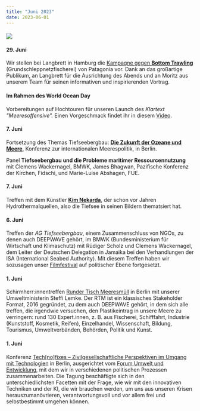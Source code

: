 ```yaml
---
title: "Juni 2023"
date: 2023-06-01
---
```


#### **[![](http://res.cloudinary.com/deepwave-org/image/upload/v1747245686/deepwave.org/Langbrett_bearb.jpg)](http://res.cloudinary.com/deepwave-org/image/upload/v1747245686/deepwave.org/Langbrett_bearb.jpg)**

#### **29\. Juni**

Wir stellen bei Langbrett in Hamburg die [Kampagne gegen **Bottom Trawling**](https://eu.patagonia.com/nl/en/eu-marine-protected-areas.html) (Grundschleppnetzfischerei) von Patagonia vor. Dank an das großartige Publikum, an Langbrett für die Ausrichtung des Abends und an Moritz aus unserem Team für seinen informativen und inspirierenden Vortrag.

#### **Im Rahmen des World Ocean Day**

Vorbereitungen auf Hochtouren für unseren Launch des _Klartext "Meeresoffensive"._ Einen Vorgeschmack findet ihr in diesem [Video](https://youtu.be/YsuarVpJsZE).

#### **7\. Juni**

Fortsetzung des Themas Tiefseebergbau: [**Die Zukunft der Ozeane und Meere**](https://fair-oceans.info/world-oceans-day-2023-fair-oceans-konferenz-berlin/), Konferenz zur internationalen Meerespolitik, in Berlin.

Panel **Tiefseebergbau und die Probleme maritimer Ressourcennutzung** mit Clemens Wackernagel, BMWK, James Bhagwan, Pazifische Konferenz der Kirchen, Fidschi, und Marie-Luise Abshagen, FUE.

#### **7\. Juni**

Treffen mit dem Künstler [**Kim Nekarda**](http://kimnekarda.de/net-entanglement-a-conversation-between-bernd-reiss-kim-nekarda/), der schon vor Jahren Hydrothermalquellen, also die Tiefsee in seinen Bildern thematsiert hat.

#### **6\. Juni**

Treffen der _AG Tiefseebergbau_, einem Zusammenschluss von NGOs, zu denen auch DEEPWAVE gehört, im BMWK (Bundesministerium für Wirtschaft und Klimaschutz) mit Rüdiger Scholz und Clemens Wackernagel, dem Leiter der Deutschen Delegation in Jamaika bei den Verhandlungen der ISA (International Seabed Authority). Mit diesem Treffen haben wir sozusagen unser [Filmfestival](https://www.deepwave.org/filmfestival-2023/) auf politischer Ebene fortgesetzt.

#### **1\. Juni**

Schirmherr:innentreffen [Runder Tisch Meeresmüll](https://www.muell-im-meer.de/de) in Berlin mit unserer Umweltministerin Steffi Lemke. Der RTM ist ein klassisches Stakeholder Format, 2016 gegründet, zu dem auch DEEPWAVE gehört, in dem sich alle treffen, die irgendwie versuchen, den Plastikeintrag in unsere Meere zu verringern: rund 130 Expert.innen, z. B. aus Fischerei, Schifffahrt, Industrie (Kunststoff, Kosmetik, Reifen), Einzelhandel, Wissenschaft, Bildung, Tourismus, Umweltverbänden, Behörden, Politik und Kunst.

#### **1\. Juni**

Konferenz [Tech\[no\]fixes – Zivilgesellschaftliche Perspektiven im Umgang mit Technologien](https://www.forumue.de/technofixes-zivilgesellschaftliche-perspektiven-im-umgang-mit-technologien/) in Berlin, ausgerichtet vom [Forum Umwelt und Entwicklung](https://www.forumue.de/), mit dem wir in verschiedenen politischen Prozessen zusammenarbeiten. Die Tagung beschäftigte sich in den unterschiedlichsten Facetten mit der Frage, wie wir mit den innovativen Techniken und der KI, die wir brauchen werden, um uns aus unseren Krisen herauszumanövrieren, verantwortungsvoll und vor allem frei und selbstbestimmt umgehen können.
